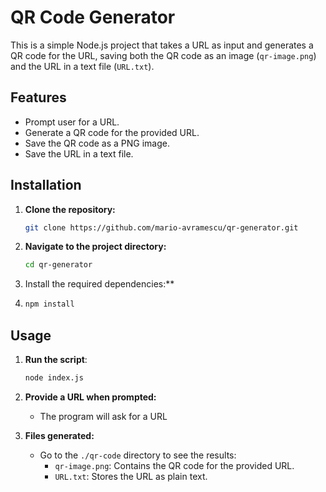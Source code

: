 # QR Code Generator

This is a simple Node.js project that takes a URL as input and generates a QR code for the URL, saving both the QR code as an image (`qr-image.png`) and the URL in a text file (`URL.txt`).

## Features

- Prompt user for a URL.
- Generate a QR code for the provided URL.
- Save the QR code as a PNG image.
- Save the URL in a text file.

## Installation

1. **Clone the repository:**
   ```bash
   git clone https://github.com/mario-avramescu/qr-generator.git
2. **Navigate to the project directory:**
   ```bash
   cd qr-generator
3. Install the required dependencies:**
4. ```bash
   npm install

## Usage
1. **Run the script**:
   ```bash
   node index.js
   
2. **Provide a URL when prompted:**
   - The program will ask for a URL
   
3. **Files generated:**
   - Go to the `./qr-code` directory to see the results:
     - `qr-image.png`: Contains the QR code for the provided URL.
     - `URL.txt`: Stores the URL as plain text.


